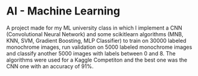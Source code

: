 # AI - Machine Learning
 A project made for my ML university class in which I implement a CNN (Convolutional Neural Network) and some scikitlearn algorithms (MNB, KNN, SVM, Gradient Boosting, MLP Classifier) to train on 30000 labeled monochrome images, run validation on 5000 labeled monochrome images and classify another 5000 images with labels between 0 and 8. The algorithms were used for a Kaggle Competiton and the best one was the CNN one with an accuracy of 91%.
